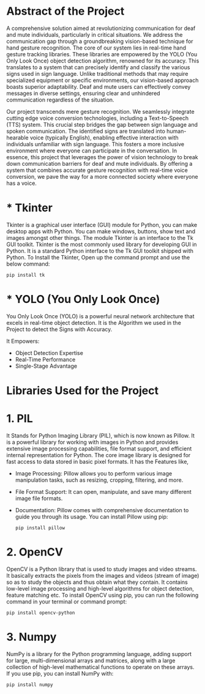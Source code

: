 # Abstract of the Project
A comprehensive solution aimed at revolutionizing communication for deaf and  mute individuals, particularly in critical situations. We address the communication gap through a groundbreaking vision-based technique for hand gesture recognition. The core of our system lies in real-time hand gesture tracking libraries. These libraries are empowered by the YOLO (You Only Look Once) object detection algorithm, renowned for its accuracy. This translates to a system that can precisely identify and classify the various signs used in sign language. Unlike traditional methods that may require specialized equipment or specific environments, our vision-based approach boasts superior adaptability. Deaf and mute users can effectively convey messages in diverse settings, ensuring clear and unhindered communication regardless of the situation.
 
Our project transcends mere gesture recognition. We seamlessly integrate cutting edge voice conversion technologies, including a Text-to-Speech (TTS) system. This crucial step bridges the gap between sign language and spoken communication. The identified signs are translated into human-hearable voice (typically English), enabling effective interaction with individuals unfamiliar with sign language. This fosters a more inclusive environment where everyone can participate in the conversation. In essence, this project that leverages the power of vision technology to break down communication barriers for deaf and mute individuals. By offering a system that combines accurate gesture recognition with real-time voice conversion, we pave the way for a more connected society where everyone has a voice.


# * Tkinter
Tkinter is a graphical user interface (GUI) module for Python, you can make desktop apps with Python. You can make windows, buttons, show text and images amongst other things. The module Tkinter is an interface to the Tk GUI toolkit. Tkinter is the most commonly used library for developing GUI in Python. It is a standard Python interface to the Tk GUI toolkit shipped with Python.
To Install the Tkinter, Open up the command prompt and use the below command:

    pip install tk

# * YOLO (You Only Look Once)
You Only Look Once (YOLO) is a powerful neural network architecture that excels in real-time object detection. It is the Algorithm we used in the Project to detect the Signs with Accuracy.

It Empowers:
* Object Detection Expertise
* Real-Time Performance 
* Single-Stage Advantage

# Libraries Used for the Project
# 1. PIL
It Stands for Python Imaging Library (PIL), which is now known as Pillow. It is a powerful library for working with images in Python and provides extensive image processing capabilities, file format support, and efficient internal representation for Python. The core image library is designed for fast access to data stored in basic pixel formats.
It has the Features like,
* Image Processing: Pillow allows you to perform various image manipulation tasks, such as resizing, cropping, filtering, and more.
* File Format Support: It can open, manipulate, and save many different image file formats.
* Documentation: Pillow comes with comprehensive documentation to guide you through its usage.
You can install Pillow using pip:

      pip install pillow

# 2. OpenCV
OpenCV is a Python library that is used to study images and video streams. It basically extracts the pixels from the images and videos (stream of image) so as to study the objects and thus obtain what they contain. It contains low-level image processing and high-level algorithms for object detection, feature matching etc.
To install OpenCV using pip, you can run the following command in your terminal or command prompt:

    pip install opencv-python

# 3. Numpy
NumPy is a library for the Python programming language, adding support for large, multi-dimensional arrays and matrices, along with a large collection of high-level mathematical functions to operate on these arrays.
If you use pip, you can install NumPy with:
       
    pip install numpy
